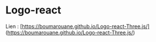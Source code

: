 # Logo-react

Lien : [https://boumarouane.github.io/Logo-react-Three.js/] (https://boumarouane.github.io/Logo-react-Three.js/)
